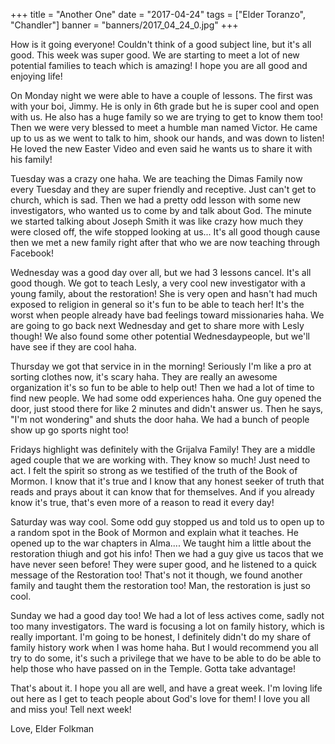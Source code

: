 +++
title = "Another One"
date = "2017-04-24"
tags = ["Elder Toranzo", "Chandler"]
banner = "banners/2017_04_24_0.jpg"
+++

How is it going everyone! Couldn't think of a good subject line, but
it's all good. This week was super good. We are starting to meet a lot
of new potential families to teach which is amazing! I hope you are
all good and enjoying life!

On Monday night we were able to have a couple of lessons. The first
was with your boi, Jimmy. He is only in 6th grade but he is super cool
and open with us. He also has a huge family so we are trying to get to
know them too! Then we were very blessed to meet a humble man named
Victor. He came up to us as we went to talk to him, shook our hands,
and was down to listen! He loved the new Easter Video and even said he
wants us to share it with his family!

Tuesday was a crazy one haha. We are teaching the Dimas Family now
every Tuesday and they are super friendly and receptive. Just can't
get to church, which is sad. Then we had a pretty odd lesson with some
new investigators, who wanted us to come by and talk about God. The
minute we started talking about Joseph Smith it was like crazy how
much they were closed off, the wife stopped looking at us... It's all
good though cause then we met a new family right after that who we are
now teaching through Facebook!

Wednesday was a good day over all, but we had 3 lessons cancel. It's
all good though. We got to teach Lesly, a very cool new investigator
with a young family, about the restoration! She is very open and
hasn't had much exposed to religion in general so it's fun to be able
to teach her! It's the worst when people already have bad feelings
toward missionaries haha. We are going to go back next Wednesday and
get to share more with Lesly though! We also found some other
potential Wednesdaypeople, but we'll have see if they are cool haha.

Thursday we got that service in in the morning! Seriously I'm like a
pro at sorting clothes now, it's scary haha. They are really an
awesome organization it's so fun to be able to help out! Then we had a
lot of time to find new people. We had some odd experiences haha. One
guy opened the door, just stood there for like 2 minutes and didn't
answer us. Then he says, "I'm not wondering" and shuts the door haha.
We had a bunch of people show up go sports night too!

Fridays highlight was definitely with the Grijalva Family! They are a
middle aged couple that we are working with. They know so much! Just
need to act. I felt the spirit so strong as we testified of the truth
of the Book of Mormon. I know that it's true and I know that any
honest seeker of truth that reads and prays about it can know that for
themselves. And if you already know it's true, that's even more of a
reason to read it every day!

Saturday was way cool. Some odd guy stopped us and told us to open up
to a random spot in the Book of Mormon and explain what it teaches. He
opened up to the war chapters in Alma.... We taught him a little about
the restoration thiugh and got his info! Then we had a guy give us
tacos that we have never seen before! They were super good, and he
listened to a quick message of the Restoration too! That's not it
though, we found another family and taught them the restoration too!
Man, the restoration is just so cool.

Sunday we had a good day too! We had a lot of less actives come, sadly
not too many investigators. The ward is focusing a lot on family
history, which is really important. I'm going to be honest, I
definitely didn't do my share of family history work when I was home
haha. But I would recommend you all try to do some, it's such a
privilege that we have to be able to do be able to help those who have
passed on in the Temple. Gotta take advantage!

That's about it. I hope you all are well, and have a great week. I'm
loving life out here as I get to teach people about God's love for
them! I love you all and miss you! Tell next week!

Love,
Elder Folkman